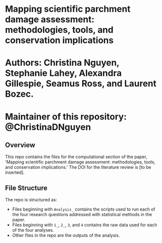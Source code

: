 # Mapping scientific parchment damage assessment: methodologies, tools, and conservation implications
# Authors: Christina Nguyen, Stephanie Lahey, Alexandra Gillespie, Seamus Ross, and Laurent Bozec.
# Maintainer of this repository: @ChristinaDNguyen 

## Overview
This repo contains the files for the computational section of the paper, 'Mapping scientific parchment damage assessment: methodologies, tools, and conservation implications.'
The DOI for the literature review is [to be inserted]. 

## File Structure
The repo is structured as:

- Files beginning with `Analysis_` contains the scripts used to run each of the four research questions addressed with statistical methods in the paper.
- Files beginning with `1_`, `2_`, `3`, and `4` contains the raw data used for each of the four analyses.
- Other files in the repo are the outputs of the analysis.

